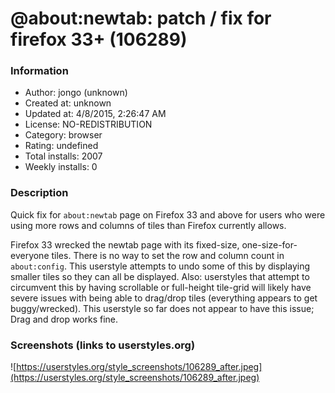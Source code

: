 # @about:newtab: patch / fix for firefox 33+ (106289)

### Information
- Author: jongo (unknown)
- Created at: unknown
- Updated at: 4/8/2015, 2:26:47 AM
- License: NO-REDISTRIBUTION
- Category: browser
- Rating: undefined
- Total installs: 2007
- Weekly installs: 0


### Description
Quick fix for <code>about:newtab</code> page on Firefox 33 and above for users who were using more rows and columns of tiles than Firefox currently allows.

Firefox 33 wrecked the newtab page with its fixed-size, one-size-for-everyone tiles.  There is no way to set the row and column count in <code>about:config</code>.  This userstyle attempts to undo some of this by displaying smaller tiles so they can all be displayed.  Also: userstyles that attempt to circumvent this by having scrollable or full-height tile-grid will likely have severe issues with being able to drag/drop tiles (everything appears to get buggy/wrecked).  This userstyle so far does not appear to have this issue; Drag and drop works fine.


### Screenshots (links to userstyles.org)
![https://userstyles.org/style_screenshots/106289_after.jpeg](https://userstyles.org/style_screenshots/106289_after.jpeg)


